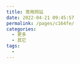 ```yaml
---
title: 常用网站
date: 2022-04-21 09:45:57
permalink: /pages/c164fe/
categories:
  - 更多
  - 其它
tags:
  - 
---
```

